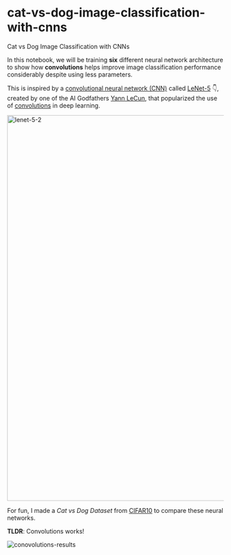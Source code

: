 # cat-vs-dog-image-classification-with-cnns
Cat vs Dog Image Classification with CNNs

In this notebook, we will be training **six** different neural network architecture to show how **convolutions** helps improve image classification performance considerably despite using less parameters.

This is inspired by a [convolutional neural network (CNN)](https://en.wikipedia.org/wiki/Convolutional_neural_network) called [LeNet-5](https://paperswithcode.com/method/lenett) 👇, created by one of the AI Godfathers [Yann LeCun](https://en.wikipedia.org/wiki/Yann_LeCun), that popularized the use of [convolutions](https://en.wikipedia.org/wiki/Convolution) in deep learning. 

<img width="895" alt="lenet-5-2" src="https://github.com/wesleyacheng/cat-vs-dog-image-classification-with-cnns/assets/15952538/6c22500c-7a81-40b4-b99f-58d84a53c5a0">

For fun, I made a *Cat vs Dog Dataset* from [CIFAR10](https://paperswithcode.com/dataset/cifar-10)  to compare these neural networks.

**TLDR**: Convolutions works!

![conovolutions-results](https://github.com/wesleyacheng/cat-vs-dog-image-classification-with-cnns/assets/15952538/c848b7ff-5aea-47ea-a88e-68fae35da1c4)
